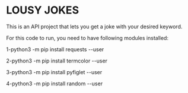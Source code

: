 # LOUSY JOKES

This is an API project that lets you get a joke with your desired keyword.

For this code to run, you need to have following modules installed:


1-python3 -m pip install requests --user


2-python3 -m pip install termcolor --user


3-python3 -m pip install pyfiglet --user


4-python3 -m pip install random --user
